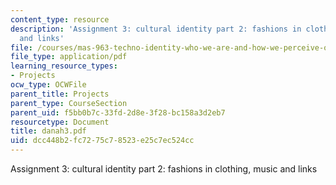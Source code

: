 ```yaml
---
content_type: resource
description: 'Assignment 3: cultural identity part 2: fashions in clothing, music
  and links'
file: /courses/mas-963-techno-identity-who-we-are-and-how-we-perceive-ourselves-and-others-spring-2002/dcc448b2fc7275c78523e25c7ec524cc_danah3.pdf
file_type: application/pdf
learning_resource_types:
- Projects
ocw_type: OCWFile
parent_title: Projects
parent_type: CourseSection
parent_uid: f5bb0b7c-33fd-2d8e-3f28-bc158a3d2eb7
resourcetype: Document
title: danah3.pdf
uid: dcc448b2-fc72-75c7-8523-e25c7ec524cc
---
```

Assignment 3: cultural identity part 2: fashions in clothing, music and links

